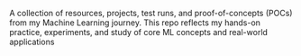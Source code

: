 A collection of resources, projects, test runs, and proof-of-concepts (POCs) from my Machine Learning journey. This repo reflects my hands-on practice, experiments, and study of core ML concepts and real-world applications
